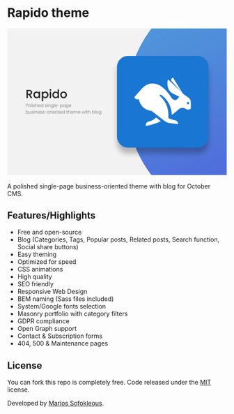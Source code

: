 Rapido theme
==========

![Screenshot](https://github.com/PictureElement/rapido-theme/blob/master/assets/images/theme-preview.png?raw=true)

A polished single-page business-oriented theme with blog for October CMS.

## Features/Highlights

* Free and open-source
* Blog (Categories, Tags, Popular posts, Related posts, Search function, Social share buttons)
* Easy theming
* Optimized for speed
* CSS animations
* High quality
* SEO friendly
* Responsive Web Design
* BEM naming (Sass files included)
* System/Google fonts selection
* Masonry portfolio with category filters
* GDPR compliance
* Open Graph support
* Contact & Subscription forms
* 404, 500 & Maintenance pages

## License

You can fork this repo is completely free. Code released under the [MIT](LICENSE) license.

Developed by [Marios Sofokleous](https://www.msof.me/).